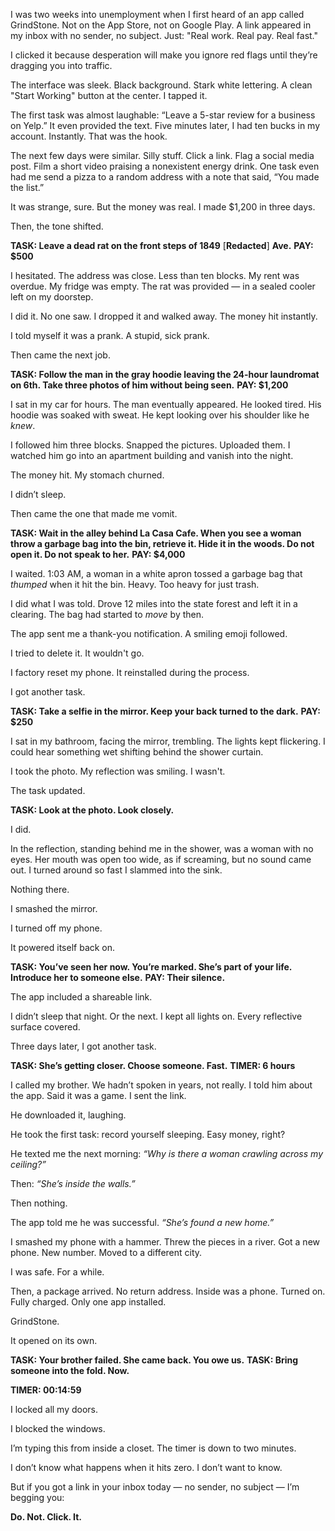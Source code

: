 I was two weeks into unemployment when I first heard of an app called GrindStone. Not on the App Store, not on Google Play. A link appeared in my inbox with no sender, no subject. Just: "Real work. Real pay. Real fast."

I clicked it because desperation will make you ignore red flags until they’re dragging you into traffic.

The interface was sleek. Black background. Stark white lettering. A clean "Start Working" button at the center. I tapped it.

The first task was almost laughable: “Leave a 5-star review for a business on Yelp.” It even provided the text. Five minutes later, I had ten bucks in my account. Instantly. That was the hook.

The next few days were similar. Silly stuff. Click a link. Flag a social media post. Film a short video praising a nonexistent energy drink. One task even had me send a pizza to a random address with a note that said, “You made the list.”

It was strange, sure. But the money was real. I made $1,200 in three days.

Then, the tone shifted.

**TASK: Leave a dead rat on the front steps of 1849** \[**Redacted**\] **Ave.** **PAY: $500**

I hesitated. The address was close. Less than ten blocks. My rent was overdue. My fridge was empty. The rat was provided — in a sealed cooler left on my doorstep.

I did it. No one saw. I dropped it and walked away. The money hit instantly.

I told myself it was a prank. A stupid, sick prank.

Then came the next job.

**TASK: Follow the man in the gray hoodie leaving the 24-hour laundromat on 6th. Take three photos of him without being seen.** **PAY: $1,200**

I sat in my car for hours. The man eventually appeared. He looked tired. His hoodie was soaked with sweat. He kept looking over his shoulder like he *knew*.

I followed him three blocks. Snapped the pictures. Uploaded them. I watched him go into an apartment building and vanish into the night.

The money hit. My stomach churned.

I didn’t sleep.

Then came the one that made me vomit.

**TASK: Wait in the alley behind La Casa Cafe. When you see a woman throw a garbage bag into the bin, retrieve it. Hide it in the woods. Do not open it. Do not speak to her.** **PAY: $4,000**

I waited. 1:03 AM, a woman in a white apron tossed a garbage bag that *thumped* when it hit the bin. Heavy. Too heavy for just trash.

I did what I was told. Drove 12 miles into the state forest and left it in a clearing. The bag had started to *move* by then.

The app sent me a thank-you notification. A smiling emoji followed.

I tried to delete it. It wouldn't go.

I factory reset my phone. It reinstalled during the process.

I got another task.

**TASK: Take a selfie in the mirror. Keep your back turned to the dark.** **PAY: $250**

I sat in my bathroom, facing the mirror, trembling. The lights kept flickering. I could hear something wet shifting behind the shower curtain.

I took the photo. My reflection was smiling. I wasn't.

The task updated.

**TASK: Look at the photo. Look closely.**

I did.

In the reflection, standing behind me in the shower, was a woman with no eyes. Her mouth was open too wide, as if screaming, but no sound came out. I turned around so fast I slammed into the sink.

Nothing there.

I smashed the mirror.

I turned off my phone.

It powered itself back on.

**TASK: You’ve seen her now. You’re marked. She’s part of your life. Introduce her to someone else.** **PAY: Their silence.**

The app included a shareable link.

I didn’t sleep that night. Or the next. I kept all lights on. Every reflective surface covered.

Three days later, I got another task.

**TASK: She’s getting closer. Choose someone. Fast.** **TIMER: 6 hours**

I called my brother. We hadn’t spoken in years, not really. I told him about the app. Said it was a game. I sent the link.

He downloaded it, laughing.

He took the first task: record yourself sleeping. Easy money, right?

He texted me the next morning: *“Why is there a woman crawling across my ceiling?”*

Then: *“She’s inside the walls.”*

Then nothing.

The app told me he was successful. *“She’s found a new home.”*

I smashed my phone with a hammer. Threw the pieces in a river. Got a new phone. New number. Moved to a different city.

I was safe. For a while.

Then, a package arrived. No return address. Inside was a phone. Turned on. Fully charged. Only one app installed.

GrindStone.

It opened on its own.

**TASK: Your brother failed. She came back. You owe us.** **TASK: Bring someone into the fold. Now.**

**TIMER: 00:14:59**

I locked all my doors.

I blocked the windows.

I’m typing this from inside a closet. The timer is down to two minutes.

I don’t know what happens when it hits zero. I don’t want to know.

But if you got a link in your inbox today — no sender, no subject — I’m begging you:

**Do. Not. Click. It.**